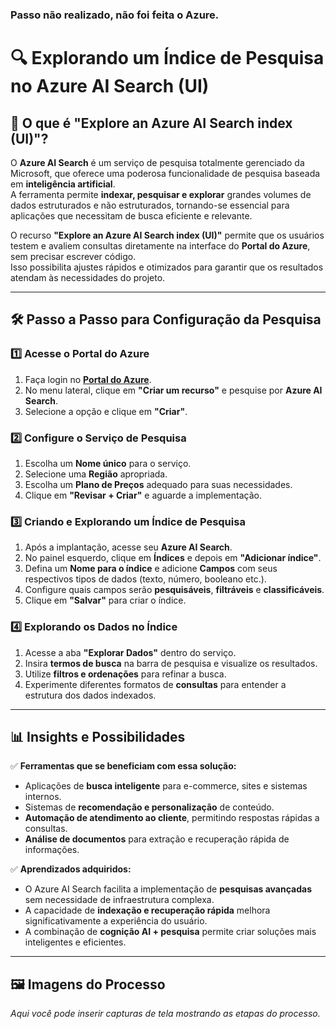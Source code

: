 ### Passo não realizado, não foi feita o Azure.

# 🔍 Explorando um Índice de Pesquisa no Azure AI Search (UI)

## 🧠 O que é "Explore an Azure AI Search index (UI)"?  
O **Azure AI Search** é um serviço de pesquisa totalmente gerenciado da Microsoft, que oferece uma poderosa funcionalidade de pesquisa baseada em **inteligência artificial**.  
A ferramenta permite **indexar, pesquisar e explorar** grandes volumes de dados estruturados e não estruturados, tornando-se essencial para aplicações que necessitam de busca eficiente e relevante.  

O recurso **"Explore an Azure AI Search index (UI)"** permite que os usuários testem e avaliem consultas diretamente na interface do **Portal do Azure**, sem precisar escrever código.  
Isso possibilita ajustes rápidos e otimizados para garantir que os resultados atendam às necessidades do projeto.  

---

## 🛠️ Passo a Passo para Configuração da Pesquisa  

### 1️⃣ Acesse o Portal do Azure  
1. Faça login no **[Portal do Azure](https://portal.azure.com/)**.  
2. No menu lateral, clique em **"Criar um recurso"** e pesquise por **Azure AI Search**.  
3. Selecione a opção e clique em **"Criar"**.  

### 2️⃣ Configure o Serviço de Pesquisa  
1. Escolha um **Nome único** para o serviço.  
2. Selecione uma **Região** apropriada.  
3. Escolha um **Plano de Preços** adequado para suas necessidades.  
4. Clique em **"Revisar + Criar"** e aguarde a implementação.  

### 3️⃣ Criando e Explorando um Índice de Pesquisa  
1. Após a implantação, acesse seu **Azure AI Search**.  
2. No painel esquerdo, clique em **Índices** e depois em **"Adicionar índice"**.  
3. Defina um **Nome para o índice** e adicione **Campos** com seus respectivos tipos de dados (texto, número, booleano etc.).  
4. Configure quais campos serão **pesquisáveis**, **filtráveis** e **classificáveis**.  
5. Clique em **"Salvar"** para criar o índice.  

### 4️⃣ Explorando os Dados no Índice  
1. Acesse a aba **"Explorar Dados"** dentro do serviço.  
2. Insira **termos de busca** na barra de pesquisa e visualize os resultados.  
3. Utilize **filtros e ordenações** para refinar a busca.  
4. Experimente diferentes formatos de **consultas** para entender a estrutura dos dados indexados.  

---

## 📊 Insights e Possibilidades  

✅ **Ferramentas que se beneficiam com essa solução:**  
- Aplicações de **busca inteligente** para e-commerce, sites e sistemas internos.  
- Sistemas de **recomendação e personalização** de conteúdo.  
- **Automação de atendimento ao cliente**, permitindo respostas rápidas a consultas.  
- **Análise de documentos** para extração e recuperação rápida de informações.  

✅ **Aprendizados adquiridos:**  
- O Azure AI Search facilita a implementação de **pesquisas avançadas** sem necessidade de infraestrutura complexa.  
- A capacidade de **indexação e recuperação rápida** melhora significativamente a experiência do usuário.  
- A combinação de **cognição AI + pesquisa** permite criar soluções mais inteligentes e eficientes.  

---

## 🖼️ Imagens do Processo  
_Aqui você pode inserir capturas de tela mostrando as etapas do processo._  
